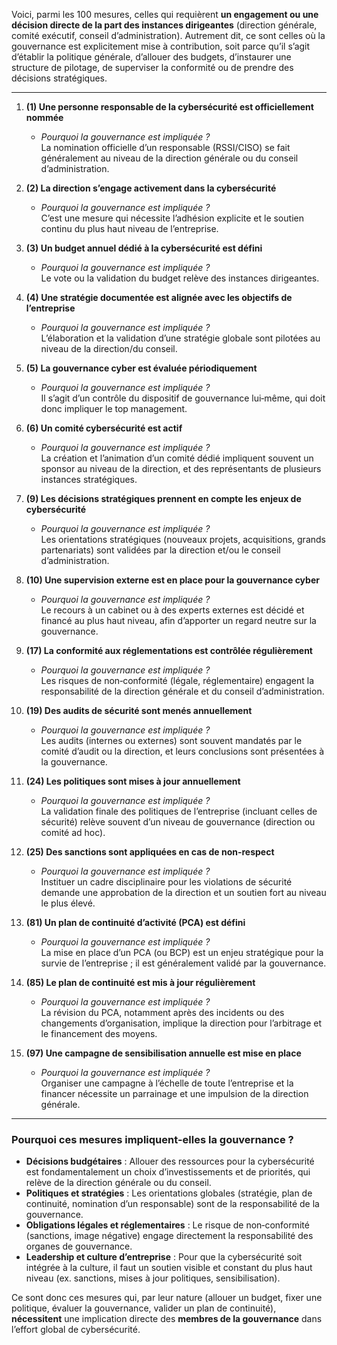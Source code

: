 Voici, parmi les 100 mesures, celles qui requièrent **un engagement ou une décision directe de la part des instances dirigeantes** (direction générale, comité exécutif, conseil d’administration). Autrement dit, ce sont celles où la gouvernance est explicitement mise à contribution, soit parce qu’il s’agit d’établir la politique générale, d’allouer des budgets, d’instaurer une structure de pilotage, de superviser la conformité ou de prendre des décisions stratégiques.

---

1. **(1) Une personne responsable de la cybersécurité est officiellement nommée**  
   - *Pourquoi la gouvernance est impliquée ?*  
     La nomination officielle d’un responsable (RSSI/CISO) se fait généralement au niveau de la direction générale ou du conseil d’administration.

2. **(2) La direction s’engage activement dans la cybersécurité**  
   - *Pourquoi la gouvernance est impliquée ?*  
     C’est une mesure qui nécessite l’adhésion explicite et le soutien continu du plus haut niveau de l’entreprise.

3. **(3) Un budget annuel dédié à la cybersécurité est défini**  
   - *Pourquoi la gouvernance est impliquée ?*  
     Le vote ou la validation du budget relève des instances dirigeantes.

4. **(4) Une stratégie documentée est alignée avec les objectifs de l’entreprise**  
   - *Pourquoi la gouvernance est impliquée ?*  
     L’élaboration et la validation d’une stratégie globale sont pilotées au niveau de la direction/du conseil.

5. **(5) La gouvernance cyber est évaluée périodiquement**  
   - *Pourquoi la gouvernance est impliquée ?*  
     Il s’agit d’un contrôle du dispositif de gouvernance lui‐même, qui doit donc impliquer le top management.

6. **(6) Un comité cybersécurité est actif**  
   - *Pourquoi la gouvernance est impliquée ?*  
     La création et l’animation d’un comité dédié impliquent souvent un sponsor au niveau de la direction, et des représentants de plusieurs instances stratégiques.

7. **(9) Les décisions stratégiques prennent en compte les enjeux de cybersécurité**  
   - *Pourquoi la gouvernance est impliquée ?*  
     Les orientations stratégiques (nouveaux projets, acquisitions, grands partenariats) sont validées par la direction et/ou le conseil d’administration.

8. **(10) Une supervision externe est en place pour la gouvernance cyber**  
   - *Pourquoi la gouvernance est impliquée ?*  
     Le recours à un cabinet ou à des experts externes est décidé et financé au plus haut niveau, afin d’apporter un regard neutre sur la gouvernance.

9. **(17) La conformité aux réglementations est contrôlée régulièrement**  
   - *Pourquoi la gouvernance est impliquée ?*  
     Les risques de non‐conformité (légale, réglementaire) engagent la responsabilité de la direction générale et du conseil d’administration.

10. **(19) Des audits de sécurité sont menés annuellement**  
    - *Pourquoi la gouvernance est impliquée ?*  
      Les audits (internes ou externes) sont souvent mandatés par le comité d’audit ou la direction, et leurs conclusions sont présentées à la gouvernance.

11. **(24) Les politiques sont mises à jour annuellement**  
    - *Pourquoi la gouvernance est impliquée ?*  
      La validation finale des politiques de l’entreprise (incluant celles de sécurité) relève souvent d’un niveau de gouvernance (direction ou comité ad hoc).

12. **(25) Des sanctions sont appliquées en cas de non-respect**  
    - *Pourquoi la gouvernance est impliquée ?*  
      Instituer un cadre disciplinaire pour les violations de sécurité demande une approbation de la direction et un soutien fort au niveau le plus élevé.

13. **(81) Un plan de continuité d’activité (PCA) est défini**  
    - *Pourquoi la gouvernance est impliquée ?*  
      La mise en place d’un PCA (ou BCP) est un enjeu stratégique pour la survie de l’entreprise ; il est généralement validé par la gouvernance.

14. **(85) Le plan de continuité est mis à jour régulièrement**  
    - *Pourquoi la gouvernance est impliquée ?*  
      La révision du PCA, notamment après des incidents ou des changements d’organisation, implique la direction pour l’arbitrage et le financement des moyens.

15. **(97) Une campagne de sensibilisation annuelle est mise en place**  
    - *Pourquoi la gouvernance est impliquée ?*  
      Organiser une campagne à l’échelle de toute l’entreprise et la financer nécessite un parrainage et une impulsion de la direction générale.

---

### Pourquoi ces mesures impliquent-elles la gouvernance ?

- **Décisions budgétaires** : Allouer des ressources pour la cybersécurité est fondamentalement un choix d’investissements et de priorités, qui relève de la direction générale ou du conseil.
- **Politiques et stratégies** : Les orientations globales (stratégie, plan de continuité, nomination d’un responsable) sont de la responsabilité de la gouvernance.
- **Obligations légales et réglementaires** : Le risque de non‐conformité (sanctions, image négative) engage directement la responsabilité des organes de gouvernance.
- **Leadership et culture d’entreprise** : Pour que la cybersécurité soit intégrée à la culture, il faut un soutien visible et constant du plus haut niveau (ex. sanctions, mises à jour politiques, sensibilisation).

Ce sont donc ces mesures qui, par leur nature (allouer un budget, fixer une politique, évaluer la gouvernance, valider un plan de continuité), **nécessitent** une implication directe des **membres de la gouvernance** dans l’effort global de cybersécurité.
